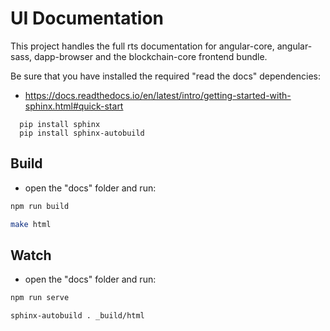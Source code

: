 # UI Documentation
This project handles the full rts documentation for angular-core, angular-sass, dapp-browser and the blockchain-core frontend bundle.

Be sure that you have installed the required "read the docs" dependencies:
  - https://docs.readthedocs.io/en/latest/intro/getting-started-with-sphinx.html#quick-start
  ```
    pip install sphinx
    pip install sphinx-autobuild
  ```

## Build
- open the "docs" folder and run:
```sh
npm run build
```
```sh
make html
```

## Watch
- open the "docs" folder and run:
```sh
npm run serve
```

```sh
sphinx-autobuild . _build/html
```
